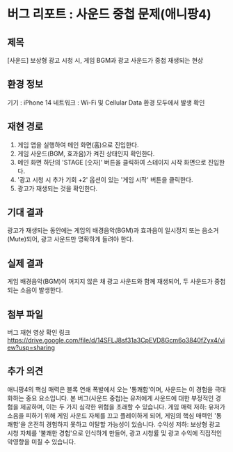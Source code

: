 # 버그 리포트 : 사운드 중첩 문제(애니팡4)

## 제목
[사운드] 보상형 광고 시청 시, 게임 BGM과 광고 사운드가 중첩 재생되는 현상

## 환경 정보
 기기 : iPhone 14
 네트워크 : Wi-Fi 및 Cellular Data 환경 모두에서 발생 확인

## 재현 경로
1.  게임 앱을 실행하여 메인 화면(홈)으로 진입한다.
2.  게임 사운드(BGM, 효과음)가 켜진 상태인지 확인한다.
3.  메인 화면 하단의 'STAGE \[숫자]' 버튼을 클릭하여 스테이지 시작 화면으로 진입한다.
4.  '광고 시청 시 추가 기회 +2' 옵션이 있는 '게임 시작' 버튼을 클릭한다.
5.  광고가 재생되는 것을 확인한다.

## 기대 결과
광고가 재생되는 동안에는 게임의 배경음악(BGM)과 효과음이 일시정지 또는 음소거(Mute)되어, 광고 사운드만 명확하게 들려야 한다.

## 실제 결과
게임 배경음악(BGM)이 꺼지지 않은 채 광고 사운드와 함께 재생되어, 두 사운드가 중첩되는 소음이 발생한다.

## 첨부 파일
버그 재현 영상 확인 링크
https://drive.google.com/file/d/14SFLJ8sf31a3CpEVD8Gcm6o3840fZyx4/view?usp=sharing

## 추가 의견 
 애니팡4의 핵심 매력은 블록 연쇄 폭발에서 오는 '통쾌함'이며, 사운드는 이 경험을 극대화하는 중요 요소입니다.
본 버그(사운드 중첩)는 유저에게 사운드에 대한 부정적인 경험을 제공하며, 이는 두 가지 심각한 위험을 초래할 수 있습니다.
게임 매력 저하: 유저가 소음을 피하기 위해 게임 사운드 자체를 끄고 플레이하게 되어, 게임의 핵심 매력인 '통쾌함'을 온전히 경험하지 못하고 이탈할 가능성이 있습니다.
수익성 저하: 보상형 광고 시청 자체를 '불쾌한 경험'으로 인식하게 만들어, 광고 시청률 및 광고 수익에 직접적인 악영향을 미칠 수 있습니다.
